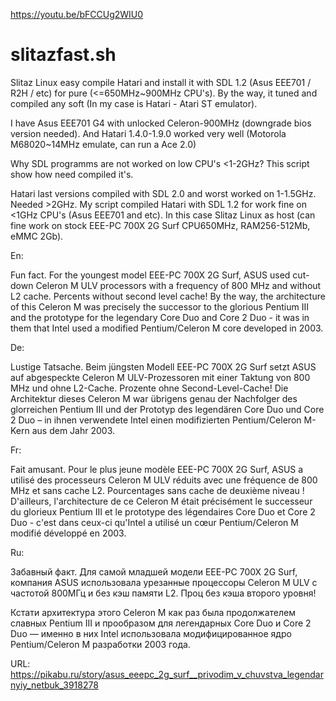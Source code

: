 https://youtu.be/bFCCUg2WIU0


# slitazfast.sh
Slitaz Linux easy compile Hatari and install it with SDL 1.2 (Asus EEE701 / R2H / etc) for pure (<=650MHz~900MHz CPU's). By the way, it tuned and compiled any soft (In my case is Hatari - Atari ST emulator).

I have Asus EEE701 G4 with unlocked Celeron-900MHz (downgrade bios version needed). And Hatari 1.4.0-1.9.0 worked very well (Motorola M68020~14MHz emulate, can run a Ace 2.0)

Why SDL programms are not worked on low CPU's <1-2GHz? This script show how need compiled it's.

Hatari last versions compiled with SDL 2.0 and worst worked on 1-1.5GHz. Needed >2GHz. My script compiled Hatari with SDL 1.2 for work fine on <1GHz CPU's (Asus EEE701 and etc). In this case Slitaz Linux as host (can fine work on stock EEE-PC 700X 2G Surf CPU650MHz, RAM256-512Mb, eMMC 2Gb).

En:

Fun fact. For the youngest model EEE-PC 700X 2G Surf, ASUS used cut-down Celeron M ULV processors with a frequency of 800 MHz and without L2 cache. Percents without second level cache! By the way, the architecture of this Celeron M was precisely the successor to the glorious Pentium III and the prototype for the legendary Core Duo and Core 2 Duo - it was in them that Intel used a modified Pentium/Celeron M core developed in 2003. 

De:

Lustige Tatsache. Beim jüngsten Modell EEE-PC 700X 2G Surf setzt ASUS auf abgespeckte Celeron M ULV-Prozessoren mit einer Taktung von 800 MHz und ohne L2-Cache. Prozente ohne Second-Level-Cache! Die Architektur dieses Celeron M war übrigens genau der Nachfolger des glorreichen Pentium III und der Prototyp des legendären Core Duo und Core 2 Duo – in ihnen verwendete Intel einen modifizierten Pentium/Celeron M-Kern aus dem Jahr 2003. 

Fr:

Fait amusant. Pour le plus jeune modèle EEE-PC 700X 2G Surf, ASUS a utilisé des processeurs Celeron M ULV réduits avec une fréquence de 800 MHz et sans cache L2. Pourcentages sans cache de deuxième niveau ! D'ailleurs, l'architecture de ce Celeron M était précisément le successeur du glorieux Pentium III et le prototype des légendaires Core Duo et Core 2 Duo - c'est dans ceux-ci qu'Intel a utilisé un cœur Pentium/Celeron M modifié développé en 2003. 

Ru:

Забавный факт. Для самой младшей модели EEE-PC 700X 2G Surf, компания ASUS использовала урезанные процессоры Celeron M ULV с частотой 800МГц и без кэш памяти L2. Проц без кэша второго уровня!

Кстати архитектура этого Celeron M как раз была продолжателем славных Pentium III и прообразом для легендарных Core Duo и Core 2 Duo — именно в них Intel использовала модифицированное ядро Pentium/Celeron M разработки 2003 года.

URL:
https://pikabu.ru/story/asus_eeepc_2g_surf__privodim_v_chuvstva_legendarnyiy_netbuk_3918278
